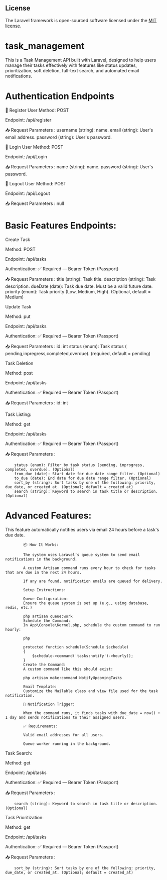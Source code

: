 
## License

The Laravel framework is open-sourced software licensed under the [MIT license](https://opensource.org/licenses/MIT).
# task_management

This is a Task Management API built with Laravel, designed to help users manage their tasks effectively with features like status updates, prioritization, soft deletion, full-text search, and automated email notifications.

# Authentication Endpoints

🔐 Register User
Method: POST

Endpoint: /api/register
     
📥 Request Parameters :
      username (string): name. 
      email (string): User's email address.
      password (string): User's password.  

🔐 Login User
Method: POST

Endpoint: /api/Login
     
📥 Request Parameters :
      name (string): name. 
      password (string): User's password.  

🔐 Logout User
Method: POST

Endpoint: /api/Logout
     
📥 Request Parameters :
    null


# Basic Features Endpoints:

Create Task

Method: POST

Endpoint: /api/tasks

Authentication: ✅ Required — Bearer Token (Passport)

📥 Request Parameters :
        title (string): Task title.
        description (string): Task description.
        dueDate (date): Task due date. Must be a valid future date.
        priority (enum): Task priority (Low,  Medium, High). (Optional, default = Medium)


Update Task

Method: put

Endpoint: /api/tasks

Authentication: ✅ Required — Bearer Token (Passport)

📥 Request Parameters :
        id: int
        status (enum): Task status ( pending,inpregress,completed,overdue). (required, default = pending)


Task Deletion

 Method: post 

 Endpoint: /api/tasks

Authentication: ✅ Required — Bearer Token (Passport)

📥 Request Parameters :
          id: int


Task Listing:     
       
   Method: get

   Endpoint: /api/tasks

Authentication: ✅ Required — Bearer Token (Passport)

 📥 Request Parameters :

        status (enum): Filter by task status (pending, inprogress, completed, overdue). (Optional)
        from_due (date): Start date for due date range filter. (Optional)
        to_due (date): End date for due date range filter. (Optional)
        sort_by (string): Sort tasks by one of the following: priority, due_date, or created_at. (Optional; default = created_at)
        search (string): Keyword to search in task title or description. (Optional)


# Advanced Features:

This feature automatically notifies users via email 24 hours before a task's due date.

            📦 How It Works:

            The system uses Laravel’s queue system to send email notifications in the background.

            A custom Artisan command runs every hour to check for tasks that are due in the next 24 hours.

            If any are found, notification emails are queued for delivery.

            Setup Instructions:

            Queue Configuration:
            Ensure the queue system is set up (e.g., using database, redis, etc.)

            php artisan queue:work
            Schedule the Command:
            In App\Console\Kernel.php, schedule the custom command to run hourly:

            php

            protected function schedule(Schedule $schedule)
            {
                $schedule->command('tasks:notify')->hourly();
            }
            Create the Command:
            A custom command like this should exist:

            php artisan make:command NotifyUpcomingTasks

            Email Template:
            Customize the Mailable class and view file used for the task notification.

            📧 Notification Trigger:

            When the command runs, it finds tasks with due_date = now() + 1 day and sends notifications to their assigned users.

            ✅ Requirements:

            Valid email addresses for all users.

            Queue worker running in the background.


Task Search:     
       
   Method: get

   Endpoint: /api/tasks

Authentication: ✅ Required — Bearer Token (Passport)

 📥 Request Parameters :

        search (string): Keyword to search in task title or description. (Optional)



Task Prioritization:     
       
   Method: get

   Endpoint: /api/tasks

Authentication: ✅ Required — Bearer Token (Passport)

 📥 Request Parameters :

        sort_by (string): Sort tasks by one of the following: priority, due_date, or created_at. (Optional; default = created_at)
        


